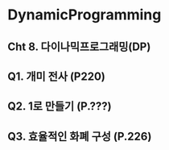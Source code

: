 # DynamicProgramming
Cht 8. 다이나믹프로그래밍(DP)
---
Q1. 개미 전사 (P220)
---
Q2. 1로 만들기 (P.???)
---
Q3. 효율적인 화폐 구성 (P.226)
---
